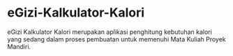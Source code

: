# eGizi-Kalkulator-Kalori
eGizi Kalkulator Kalori merupakan aplikasi penghitung kebutuhan kalori yang sedang dalam proses pembuatan untuk memenuhi Mata Kuliah Proyek Mandiri.
